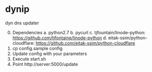 dynip
=====

dyn dns updater

0. Dependencies
   a. python2.7
   b. pycurl
   c. tjfountain/linode-python: https://github.com/tjfontaine/linode-python
   d. eitak-ssim/python-cloudflare: https://github.com/eitak-ssim/python-cloudflare
1. cp config.sample config
2. Update config with your parameters
3. Execute start.sh
4. Point http://server:5000/update

